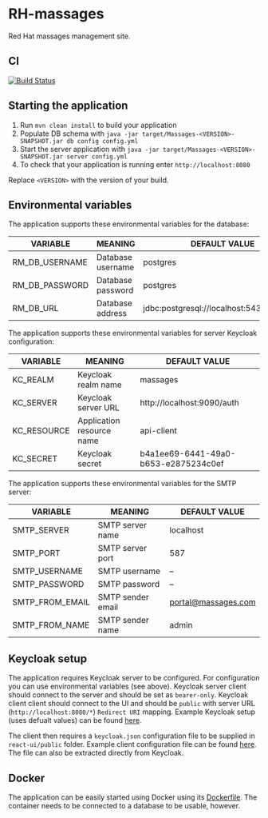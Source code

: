 # RH-massages

Red Hat massages management site.

## CI

[![Build Status](https://travis-ci.org/PSilling/rh-massages.svg?branch=master)](https://travis-ci.org/PSilling/rh-massages)

## Starting the application

1. Run `mvn clean install` to build your application
1. Populate DB schema with `java -jar target/Massages-<VERSION>-SNAPSHOT.jar db config config.yml`
1. Start the server application with `java -jar target/Massages-<VERSION>-SNAPSHOT.jar server config.yml`
1. To check that your application is running enter `http://localhost:8080`

Replace `<VERSION>` with the version of your build.

## Environmental variables

The application supports these environmental variables for the database:

| VARIABLE        | MEANING                       | DEFAULT VALUE                             |
| --------------- |------------------------------ | ----------------------------------------- |
| RM_DB_USERNAME  | Database username             | postgres                                  |
| RM_DB_PASSWORD  | Database password             | postgres                                  |
| RM_DB_URL       | Database address              | jdbc:postgresql://localhost:5432/postgres |

The application supports these environmental variables for server Keycloak configuration:

| VARIABLE        | MEANING                       | DEFAULT VALUE                             |
| --------------- |------------------------------ | ----------------------------------------- |
| KC_REALM        | Keycloak realm name           | massages                                  |
| KC_SERVER       | Keycloak server URL           | http://localhost:9090/auth                |
| KC_RESOURCE     | Application resource name     | api-client                                |
| KC_SECRET       | Keycloak secret               | b4a1ee69-6441-49a0-b653-e2875234c0ef      |

The application supports these environmental variables for the SMTP server:

| VARIABLE        | MEANING                       | DEFAULT VALUE                             |
| --------------- |------------------------------ | ----------------------------------------- |
| SMTP_SERVER     | SMTP server name              | localhost                                 |
| SMTP_PORT  	  | SMTP server port              | 587                                       |
| SMTP_USERNAME   | SMTP username                 | –                                         |
| SMTP_PASSWORD   | SMTP password                 | –                                         |
| SMTP_FROM_EMAIL | SMTP sender email             | portal@massages.com                       |
| SMTP_FROM_NAME  | SMTP sender name              | admin                                     |


## Keycloak setup

The application requires Keycloak server to be configured. For configuration you can use environmental variables (see above).
Keycloak server client should connect to the server and should be set as `bearer-only`.
Keycloak client client should connect to the UI and should be `public` with server URL (`http://localhost:8080/*`) `Redirect URI` mapping.
Example Keycloak setup (uses defualt values) can be found [here](https://github.com/PSilling/rh-massages/blob/master/dropwizard-api/docs/keycloak-export.json).

The client then requires a `keycloak.json` configuration file to be supplied in `react-ui/public` folder.
Example client configuration file can be found [here](https://github.com/PSilling/rh-massages/blob/master/dropwizard-api/docs/keycloak-config.json). The file can also be extracted directly from Keycloak.

## Docker

The application can be easily started using Docker using its [Dockerfile](https://github.com/PSilling/rh-massages/blob/master/dropwizard-api/Dockerfile).
The container needs to be connected to a database to be usable, however.
